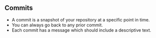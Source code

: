 ## Commits

- A commit is a snapshot of your repository at a specific point in time.
- You can always go back to any prior commit.
- Each commit has a message which should include a descriptive text.
